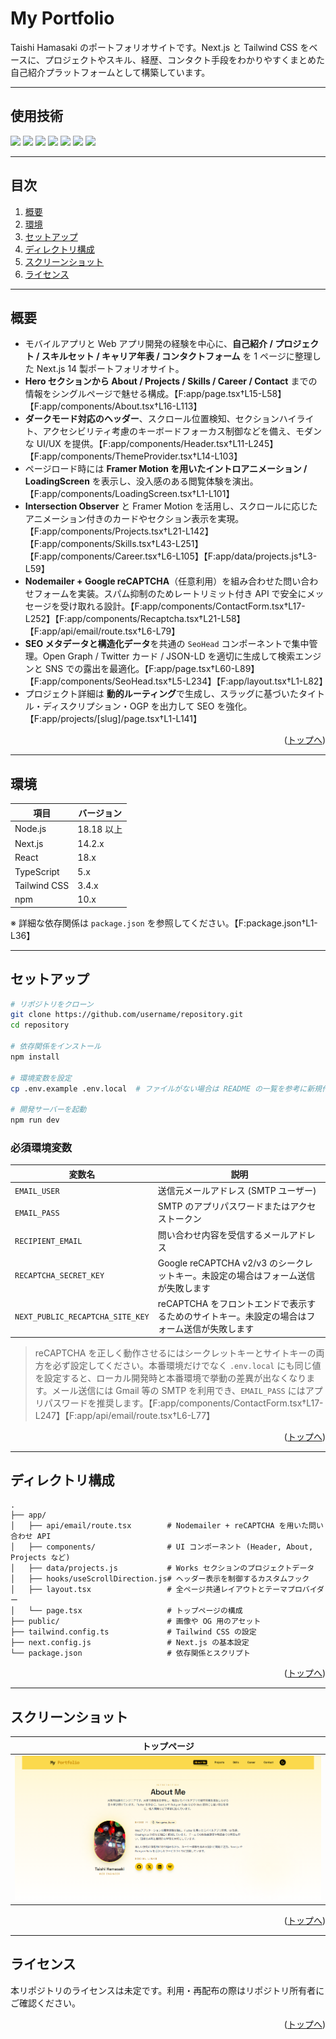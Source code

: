 <div id="top"></div>

# My Portfolio

Taishi Hamasaki のポートフォリオサイトです。Next.js と Tailwind CSS をベースに、プロジェクトやスキル、経歴、コンタクト手段をわかりやすくまとめた自己紹介プラットフォームとして構築しています。

---

## 使用技術

<p style="display: inline">
  <img src="https://img.shields.io/badge/-Next.js-000000?style=for-the-badge&logo=next.js&logoColor=white">
  <img src="https://img.shields.io/badge/-React-20232A?style=for-the-badge&logo=react&logoColor=61DAFB">
  <img src="https://img.shields.io/badge/-TypeScript-3178C6?style=for-the-badge&logo=typescript&logoColor=white">
  <img src="https://img.shields.io/badge/-TailwindCSS-06B6D4?style=for-the-badge&logo=tailwindcss&logoColor=white">
  <img src="https://img.shields.io/badge/-Framer%20Motion-0055FF?style=for-the-badge&logo=framer&logoColor=white">
  <img src="https://img.shields.io/badge/-Nodemailer-00B140?style=for-the-badge&logo=npm&logoColor=white">
  <img src="https://img.shields.io/badge/-Vercel-000000?style=for-the-badge&logo=vercel&logoColor=white">
</p>

---

## 目次

1. [概要](#概要)  
2. [環境](#環境)  
3. [セットアップ](#セットアップ)  
4. [ディレクトリ構成](#ディレクトリ構成)  
5. [スクリーンショット](#スクリーンショット)  
6. [ライセンス](#ライセンス)

---

## 概要

* モバイルアプリと Web アプリ開発の経験を中心に、**自己紹介 / プロジェクト / スキルセット / キャリア年表 / コンタクトフォーム** を 1 ページに整理した Next.js 14 製ポートフォリオサイト。
* **Hero セクションから About / Projects / Skills / Career / Contact** までの情報をシングルページで魅せる構成。【F\:app/page.tsx†L15-L58】【F\:app/components/About.tsx†L16-L113】
* **ダークモード対応のヘッダー**、スクロール位置検知、セクションハイライト、アクセシビリティ考慮のキーボードフォーカス制御などを備え、モダンな UI/UX を提供。【F\:app/components/Header.tsx†L11-L245】【F\:app/components/ThemeProvider.tsx†L14-L103】
* ページロード時には **Framer Motion を用いたイントロアニメーション / LoadingScreen** を表示し、没入感のある閲覧体験を演出。【F\:app/components/LoadingScreen.tsx†L1-L101】
* **Intersection Observer** と Framer Motion を活用し、スクロールに応じたアニメーション付きのカードやセクション表示を実現。【F\:app/components/Projects.tsx†L21-L142】【F\:app/components/Skills.tsx†L43-L251】【F\:app/components/Career.tsx†L6-L105】【F\:app/data/projects.js†L3-L59】
* **Nodemailer + Google reCAPTCHA**（任意利用）を組み合わせた問い合わせフォームを実装。スパム抑制のためレートリミット付き API で安全にメッセージを受け取れる設計。【F\:app/components/ContactForm.tsx†L17-L252】【F\:app/components/Recaptcha.tsx†L21-L58】【F\:app/api/email/route.tsx†L6-L79】
* **SEO メタデータと構造化データ**を共通の `SeoHead` コンポーネントで集中管理。Open Graph / Twitter カード / JSON-LD を適切に生成して検索エンジンと SNS での露出を最適化。【F\:app/page.tsx†L60-L89】【F\:app/components/SeoHead.tsx†L5-L234】【F\:app/layout.tsx†L1-L82】
* プロジェクト詳細は **動的ルーティング**で生成し、スラッグに基づいたタイトル・ディスクリプション・OGP を出力して SEO を強化。【F\:app/projects/\[slug]/page.tsx†L1-L141】

<p align="right">(<a href="#top">トップへ</a>)</p>

---

## 環境

| 項目 | バージョン |
| ---- | ---------- |
| Node.js | 18.18 以上 |
| Next.js | 14.2.x |
| React | 18.x |
| TypeScript | 5.x |
| Tailwind CSS | 3.4.x |
| npm | 10.x |

※ 詳細な依存関係は `package.json` を参照してください。【F:package.json†L1-L36】

---

## セットアップ

```bash
# リポジトリをクローン
git clone https://github.com/username/repository.git
cd repository

# 依存関係をインストール
npm install

# 環境変数を設定
cp .env.example .env.local  # ファイルがない場合は README の一覧を参考に新規作成してください

# 開発サーバーを起動
npm run dev
```

### 必須環境変数

| 変数名 | 説明 |
| ------ | ---- |
| `EMAIL_USER` | 送信元メールアドレス (SMTP ユーザー) |
| `EMAIL_PASS` | SMTP のアプリパスワードまたはアクセストークン |
| `RECIPIENT_EMAIL` | 問い合わせ内容を受信するメールアドレス |
| `RECAPTCHA_SECRET_KEY` | Google reCAPTCHA v2/v3 のシークレットキー。未設定の場合はフォーム送信が失敗します |
| `NEXT_PUBLIC_RECAPTCHA_SITE_KEY` | reCAPTCHA をフロントエンドで表示するためのサイトキー。未設定の場合はフォーム送信が失敗します |

> reCAPTCHA を正しく動作させるにはシークレットキーとサイトキーの両方を必ず設定してください。本番環境だけでなく `.env.local` にも同じ値を設定すると、ローカル開発時と本番環境で挙動の差異が出なくなります。メール送信には Gmail 等の SMTP を利用でき、`EMAIL_PASS` にはアプリパスワードを推奨します。【F:app/components/ContactForm.tsx†L17-L247】【F:app/api/email/route.tsx†L6-L77】

<p align="right">(<a href="#top">トップへ</a>)</p>

---

## ディレクトリ構成

```
.
├── app/
│   ├── api/email/route.tsx        # Nodemailer + reCAPTCHA を用いた問い合わせ API
│   ├── components/                # UI コンポーネント (Header, About, Projects など)
│   ├── data/projects.js           # Works セクションのプロジェクトデータ
│   ├── hooks/useScrollDirection.js# ヘッダー表示を制御するカスタムフック
│   ├── layout.tsx                 # 全ページ共通レイアウトとテーマプロバイダー
│   └── page.tsx                   # トップページの構成
├── public/                        # 画像や OG 用のアセット
├── tailwind.config.ts             # Tailwind CSS の設定
├── next.config.js                 # Next.js の基本設定
└── package.json                   # 依存関係とスクリプト
```

<p align="right">(<a href="#top">トップへ</a>)</p>

---

## スクリーンショット

| トップページ |
| ------------ |
| ![トップページ](public/portfolio.png) |

<p align="right">(<a href="#top">トップへ</a>)</p>

---

## ライセンス

本リポジトリのライセンスは未定です。利用・再配布の際はリポジトリ所有者にご確認ください。

<p align="right">(<a href="#top">トップへ</a>)</p>
